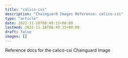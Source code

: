 ```yaml
---
title: "calico-csi"
description: "Chainguard Images Reference: calico-csi"
type: "article"
date: 2022-11-28T08:49:15+00:00
lastmod: 2022-11-28T08:49:15+00:00
draft: false
images: []
---
```


Reference docs for the calico-csi Chainguard Image
